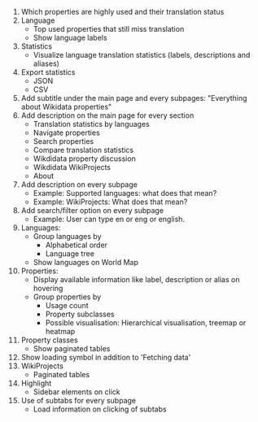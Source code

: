 1. Which properties are highly used and their translation status
2. Language
     * Top used properties that still miss translation
     * Show language labels
3. Statistics
     * Visualize language translation statistics (labels, descriptions and aliases)
4. Export statistics
     * JSON
     * CSV
5. Add subtitle under the main page and every subpages: "Everything about Wikidata properties"
6. Add description on the main page for every section
    * Translation statistics by languages
    * Navigate properties
    * Search properties
    * Compare translation statistics
    * Wikdidata property discussion
    * Wikdidata WikiProjects
    * About
7. Add description on every subpage
    * Example: Supported languages: what does that mean?
    * Example: WikiProjects: What does that mean?
8. Add search/filter option on every subpage
    * Example: User can type en or eng or english. 
9. Languages:
    * Group languages by
        * Alphabetical order
        * Language tree
    * Show languages on World Map
10. Properties:
    * Display available information like label, description or alias on hovering
    * Group properties by
        * Usage count
        * Property subclasses
        * Possible visualisation: Hierarchical visualisation, treemap or heatmap
11. Property classes
    * Show paginated tables
12. Show loading symbol in addition to 'Fetching data'
13. WikiProjects
    * Paginated tables
14. Highlight
    * Sidebar elements on click
15. Use of subtabs for every subpage
    * Load information on clicking of subtabs
